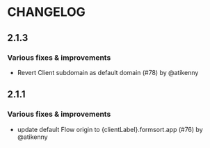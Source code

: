 # CHANGELOG
## 2.1.3

### Various fixes & improvements

- Revert Client subdomain as default domain (#78) by @atikenny

## 2.1.1

### Various fixes & improvements

- update default Flow origin to {clientLabel}.formsort.app (#76) by @atikenny

